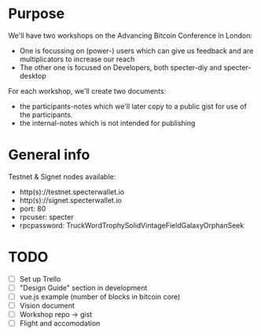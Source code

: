 # Purpose
We'll have two workshops on the Advancing Bitcoin Conference in London:
* One is focussing on (power-) users which can give us feedback and are multiplicators to increase our reach
* The other one is focused on Developers, both specter-diy and specter-desktop

For each workshop, we'll create two documents:
* the participants-notes which we'll later copy to a public gist for use of the participants.
* the internal-notes which is not intended for publishing

# General info

Testnet & Signet nodes available:

- http(s)://testnet.specterwallet.io
- http(s)://signet.specterwallet.io
- port: 80
- rpcuser: specter
- rpcpassword: TruckWordTrophySolidVintageFieldGalaxyOrphanSeek

# TODO

- [ ] Set up Trello
- [ ] "Design Guide" section in development
- [ ] vue.js example (number of blocks in bitcoin core)
- [ ] Vision document
- [ ] Workshop repo -> gist
- [ ] Flight and accomodation
